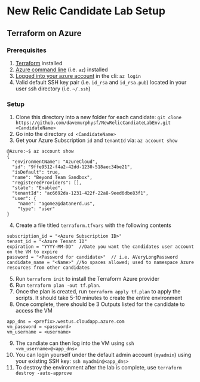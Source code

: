 # New Relic Candidate Lab Setup
## Terraform on Azure

### Prerequisites

1. [Terraform](https://www.terraform.io/downloads.html) installed
2. [Azure command line](https://docs.microsoft.com/en-us/cli/azure/install-azure-cli?view=azure-cli-latest) (i.e. `az`) installed
3. [Logged into your azure account](https://docs.microsoft.com/en-us/cli/azure/authenticate-azure-cli?view=azure-cli-latest) in the cli:  `az login`
4. Valid default SSH key pair (i.e. `id_rsa` and `id_rsa.pub`) located in your user ssh directory (i.e. `~/.ssh`)



### Setup

1. Clone this directory into a new folder for each candidate: `git clone https://github.com/davemurphysf/NewRelicCandiateLabEnv.git <CandidateName>`
2. Go into the directory `cd <CandidateName>`
3. Get your Azure Subscription `id` and `tenantId` via: `az account show`
```
@Azure:~$ az account show
{
  "environmentName": "AzureCloud",
  "id": "9ffe9512-f4a2-42dd-1230-518aec34be21",
  "isDefault": true,
  "name": "Beyond Team Sandbox",
  "registeredProviders": [],
  "state": "Enabled",
  "tenantId": "ac6692da-1231-422f-22a8-9eed6dbe83f1",
  "user": {
    "name": "agomez@datanerd.us",
    "type": "user"
}
```
4. Create a file titled `terraform.tfvars` with the following contents
```
subscription_id = "<Azure Subscription ID>"
tenant_id = "<Azure Tenant ID"
expiration = "YYYY-MM-DD"  //Date you want the candidates user account on the VM to expire
password = "<Password for candidate>"  // i.e. AVeryLongPassword
candidate_name = "<Name>" //No spaces allowed; used to namespace Azure resources from other candidates
```
5. Run `terraform init` to install the Terraform Azure provider
6. Run `terraform plan -out tf.plan`.  
7. Once the plan is created, run `terraform apply tf.plan` to apply the scripts.  It should take 5-10 minutes to create the entire environment
8. Once complete, there should be 3 Outputs listed for the candidate to access the VM
```
app_dns = <prefix>.westus.cloudapp.azure.com
vm_password = <password>
vm_username = <username>
```
9. The candiate can then log into the VM using `ssh <vm_username>@<app_dns>`
10. You can login yourself under the default admin account (`myadmin`) using your existing SSH key: `ssh myadmin@<app_dns>`
11. To destroy the environment after the lab is complete, use `terraform destroy -auto-approve`

